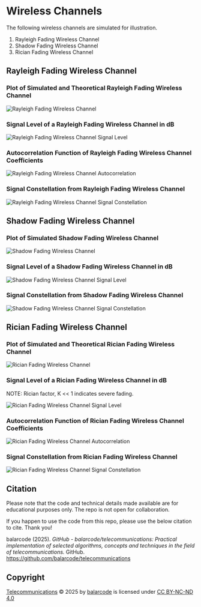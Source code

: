 # Wireless Channels

The following wireless channels are simulated for illustration.
1. Rayleigh Fading Wireless Channel
2. Shadow Fading Wireless Channel
3. Rician Fading Wireless Channel


## Rayleigh Fading Wireless Channel

### Plot of Simulated and Theoretical Rayleigh Fading Wireless Channel

![Rayleigh Fading Wireless Channel](results/figure_rayleigh_fading_channel_distribution.png)

### Signal Level of a Rayleigh Fading Wireless Channel in dB

![Rayleigh Fading Wireless Channel Signal Level](results/figure_rayleigh_fading_signal_level.png)

### Autocorrelation Function of Rayleigh Fading Wireless Channel Coefficients

![Rayleigh Fading Wireless Channel Autocorrelation](results/figure_rayleigh_fading_auto_correlation.png)

### Signal Constellation from Rayleigh Fading Wireless Channel

![Rayleigh Fading Wireless Channel Signal Constellation](results/figure_rayleigh_fading_symbol_constellation.png)

## Shadow Fading Wireless Channel

### Plot of Simulated Shadow Fading Wireless Channel

![Shadow Fading Wireless Channel](results/figure_shadow_fading_channel_distribution.png)

### Signal Level of a Shadow Fading Wireless Channel in dB

![Shadow Fading Wireless Channel Signal Level](results/figure_shadow_fading_signal_level.png)

### Signal Constellation from Shadow Fading Wireless Channel

![Shadow Fading Wireless Channel Signal Constellation](results/figure_shadow_fading_symbol_constellation.png)

## Rician Fading Wireless Channel

### Plot of Simulated and Theoretical Rician Fading Wireless Channel

![Rician Fading Wireless Channel](results/figure_rician_fading_channel_distribution.png)

### Signal Level of a Rician Fading Wireless Channel in dB

NOTE: Rician factor, K << 1 indicates severe fading.

![Rician Fading Wireless Channel Signal Level](results/figure_rician_fading_signal_level.png)

### Autocorrelation Function of Rician Fading Wireless Channel Coefficients

![Rician Fading Wireless Channel Autocorrelation](results/figure_rician_fading_auto_correlation.png)

### Signal Constellation from Rician Fading Wireless Channel

![Rician Fading Wireless Channel Signal Constellation](results/figure_rician_fading_symbol_constellation.png)

## Citation

Please note that the code and technical details made available are for educational purposes only. The repo is not open for collaboration.

If you happen to use the code from this repo, please use the below citation to cite. Thank you!

balarcode (2025). *GitHub - balarcode/telecommunications: Practical implementation of selected algorithms, concepts and techniques in the field of telecommunications.* GitHub. https://github.com/balarcode/telecommunications

## Copyright

<a href="https://github.com/balarcode/telecommunications">Telecommunications</a> © 2025 by <a href="https://github.com/balarcode">balarcode</a> is licensed under <a href="https://creativecommons.org/licenses/by-nc-nd/4.0/">CC BY-NC-ND 4.0</a>

<img src="https://mirrors.creativecommons.org/presskit/icons/cc.svg" alt="" style="max-width: 1em;max-height:1em;margin-left: .2em;"><img src="https://mirrors.creativecommons.org/presskit/icons/by.svg" alt="" style="max-width: 1em;max-height:1em;margin-left: .2em;"><img src="https://mirrors.creativecommons.org/presskit/icons/nc.svg" alt="" style="max-width: 1em;max-height:1em;margin-left: .2em;"><img src="https://mirrors.creativecommons.org/presskit/icons/nd.svg" alt="" style="max-width: 1em;max-height:1em;margin-left: .2em;">

